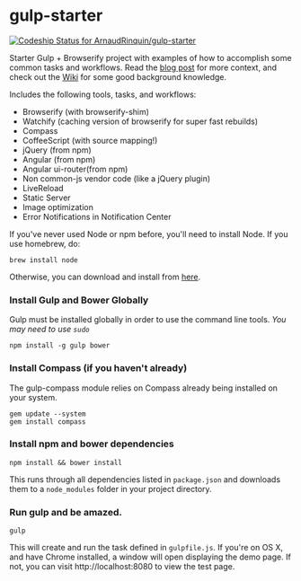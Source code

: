 gulp-starter
============

[ ![Codeship Status for ArnaudRinquin/gulp-starter](https://www.codeship.io/projects/540c3e00-f957-0131-e8c4-3677fd0adc24/status)](https://www.codeship.io/projects/28857)

Starter Gulp + Browserify project with examples of how to accomplish some common tasks and workflows. Read the [blog post](http://viget.com/extend/gulp-browserify-starter-faq) for more context, and check out the [Wiki]() for some good background knowledge.

Includes the following tools, tasks, and workflows:

- Browserify (with browserify-shim)
- Watchify (caching version of browserify for super fast rebuilds)
- Compass
- CoffeeScript (with source mapping!)
- jQuery (from npm)
- Angular (from npm)
- Angular ui-router(from npm)
- Non common-js vendor code (like a jQuery plugin)
- LiveReload
- Static Server
- Image optimization
- Error Notifications in Notification Center

If you've never used Node or npm before, you'll need to install Node.
If you use homebrew, do:
```
brew install node
```

Otherwise, you can download and install from [here](http://nodejs.org/download/).

### Install Gulp and Bower Globally
Gulp must be installed globally in order to use the command line tools. *You may need to use `sudo`*
```
npm install -g gulp bower
```

### Install Compass (if you haven't already)
The gulp-compass module relies on Compass already being installed on your system.
```
gem update --system
gem install compass
```
### Install npm and bower dependencies
```
npm install && bower install
```
This runs through all dependencies listed in `package.json` and downloads them
to a `node_modules` folder in your project directory.

### Run gulp and be amazed.
```
gulp
```

This will create and run the task defined in `gulpfile.js`. If you're on OS X,
and have Chrome installed, a window will open displaying the demo page. If not,
you can visit http://localhost:8080 to view the test page.
